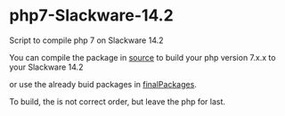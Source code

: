 # php7-Slackware-14.2

Script to compile php 7 on Slackware 14.2

You can compile the package in [source](https://github.com/ryuuzaki42/php7-Slackware-14.2/tree/master/source) to build your php version 7.x.x to your Slackware 14.2 

or use the already buid packages in [finalPackages](https://github.com/ryuuzaki42/php7-Slackware-14.2/tree/master/finalPackages).

To build, the is not correct order, but leave the php for last.
